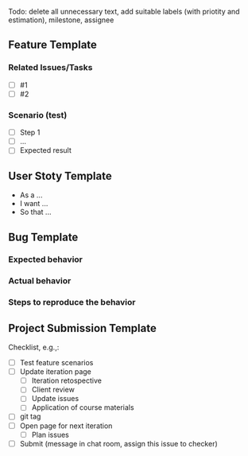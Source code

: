 Todo: delete all unnecessary text, add suitable labels (with priotity and estimation), milestone, assignee
## Feature Template

### Related Issues/Tasks
- [ ] #1
- [ ] #2

### Scenario (test)
- [ ] Step 1
- [ ] ...
- [ ] Expected result

## User Stoty Template
- As a ...
- I want ...
- So that ...

## Bug Template
### Expected behavior
### Actual behavior
### Steps to reproduce the behavior

## Project Submission Template
Checklist, e.g.,:
- [ ] Test feature scenarios
- [ ] Update iteration page
  - [ ] Iteration retospective
  - [ ] Client review
  - [ ] Update issues
  - [ ] Application of course materials
- [ ] git tag
- [ ] Open page for next iteration 
  - [ ] Plan issues
- [ ] Submit (message in chat room, assign this issue to checker)
